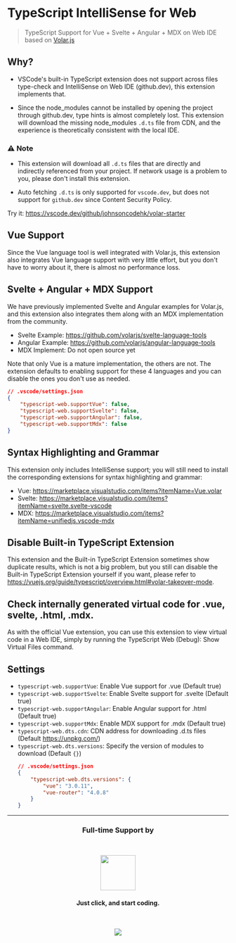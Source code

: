 # TypeScript IntelliSense for Web

> TypeScript Support for Vue + Svelte + Angular + MDX on Web IDE based on [Volar.js](https://volarjs.github.io/)

## Why?

- VSCode's built-in TypeScript extension does not support across files type-check and IntelliSense on Web IDE (github.dev), this extension implements that.

- Since the node_modules cannot be installed by opening the project through github.dev, type hints is almost completely lost. This extension will download the missing node_modules `.d.ts` file from CDN, and the experience is theoretically consistent with the local IDE.

### ⚠️ Note

- This extension will download all `.d.ts` files that are directly and indirectly referenced from your project. If network usage is a problem to you, please don't install this extension.

- Auto fetching `.d.ts` is only supported for `vscode.dev`, but does not support for `github.dev` since Content Security Policy.

Try it: https://vscode.dev/github/johnsoncodehk/volar-starter

## Vue Support

Since the Vue language tool is well integrated with Volar.js, this extension also integrates Vue language support with very little effort, but you don't have to worry about it, there is almost no performance loss.

## Svelte + Angular + MDX Support

We have previously implemented Svelte and Angular examples for Volar.js, and this extension also integrates them along with an MDX implementation from the community.

- Svelte Example: https://github.com/volarjs/svelte-language-tools
- Angular Example: https://github.com/volarjs/angular-language-tools
- MDX Implement: Do not open source yet

Note that only Vue is a mature implementation, the others are not. The extension defaults to enabling support for these 4 languages and you can disable the ones you don't use as needed.

```json
// .vscode/settings.json
{
    "typescript-web.supportVue": false,
    "typescript-web.supportSvelte": false,
    "typescript-web.supportAngular": false,
    "typescript-web.supportMdx": false
}
```

## Syntax Highlighting and Grammar

This extension only includes IntelliSense support; you will still need to install the corresponding extensions for syntax highlighting and grammar:

- Vue: https://marketplace.visualstudio.com/items?itemName=Vue.volar
- Svelte: https://marketplace.visualstudio.com/items?itemName=svelte.svelte-vscode
- MDX: https://marketplace.visualstudio.com/items?itemName=unifiedjs.vscode-mdx

## Disable Built-in TypeScript Extension

This extension and the Built-in TypeScript Extension sometimes show duplicate results, which is not a big problem, but you still can disable the Built-in TypeScript Extension yourself if you want, please refer to https://vuejs.org/guide/typescript/overview.html#volar-takeover-mode.

## Check internally generated virtual code for .vue, svelte, .html, .mdx.

As with the official Vue extension, you can use this extension to view virtual code in a Web IDE, simply by running the TypeScript Web (Debug): Show Virtual Files command.

## Settings

- `typescript-web.supportVue`: Enable Vue support for .vue (Default true)
- `typescript-web.supportSvelte`: Enable Svelte support for .svelte (Default true)
- `typescript-web.supportAngular`: Enable Angular support for .html (Default true)
- `typescript-web.supportMdx`: Enable MDX support for .mdx (Default true)
- `typescript-web.dts.cdn`: CDN address for downloading .d.ts files (Default https://unpkg.com/)
- `typescript-web.dts.versions`: Specify the version of modules to download (Default `{}`)
    ```json
    // .vscode/settings.json
    {
        "typescript-web.dts.versions": {
            "vue": "3.0.11",
            "vue-router": "4.0.8"
        }
    }
    ```

---

<h3 align="center">Full-time Support by</h3>
<br />

<p align="center">
	<span>
		<a href="https://stackblitz.com/"><img src="https://raw.githubusercontent.com/johnsoncodehk/volar/HEAD/.github/sponsors/StackBlitz.png" height="80" /></a>
		<h4 align="center">Just click, and start coding.</h4>
	</span>
</p>
<br />

<p align="center">
  <a href="https://cdn.jsdelivr.net/gh/johnsoncodehk/sponsors/sponsors.svg">
    <img src="https://cdn.jsdelivr.net/gh/johnsoncodehk/sponsors/sponsors.png"/>
  </a>
</p>
